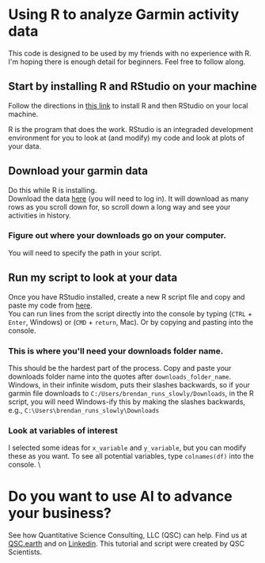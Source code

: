 # Using R to analyze Garmin activity data
This code is designed to be used by my friends with no experience with R. I'm hoping there is enough detail for beginners. Feel free to follow along.

## Start by installing R and RStudio on your machine
Follow the directions in [this link](http://www.sthda.com/english/wiki/installing-r-and-rstudio-easy-r-programming#:~:text=To%20make%20things%20simple%2C%20we,%2Dproject.org%2F) to install R and then RStudio on your local machine. 

R is the program that does the work. RStudio is an integraded development environment for you to look at (and modify) my code and look at plots of your data. 

## Download your garmin data
Do this while R is installing. \
Download the data [here](https://connect.garmin.com/modern/activities) (you will need to log in). It will download as many rows as you scroll down for, so scroll down a long way and see your activities in history. 

### Figure out where your downloads go on your computer. 
You will need to specify the path in your script. 

## Run my script to look at your data
Once you have RStudio installed, create a new R script file and copy and paste my code from [here](./explore_garmin_data.R). \
You can run lines from the script directly into the console by typing (`CTRL` + `Enter`, Windows) or (`CMD` + `return`, Mac). Or by copying and pasting into the console. 

### This is where you'll need your downloads folder name. 
This should be the hardest part of the process. Copy and paste your downloads folder name into the quotes after `downloads_folder_name`. Windows, in their infinite wisdom, puts their slashes backwards, so if your garmin file downloads to `C:/Users/brendan_runs_slowly/Downloads`, in the R script, you will need Windows-ify this by making the slashes backwards, e.g., `C:\Users\brendan_runs_slowly\Downloads`

### Look at variables of interest
I selected some ideas for `x_variable` and `y_variable`, but you can modify these as you want. To see all potential variables, type `colnames(df)` into the console. 
\


# Do you want to use AI to advance your business?
See how Quantitative Science Consulting, LLC (QSC) can help. Find us at [QSC.earth](https://www.qsc.earth/) and on [Linkedin](https://www.linkedin.com/company/quantitative-science-consulting/). This tutorial and script were created by QSC Scientists. 
